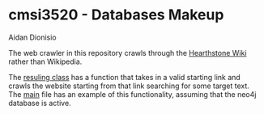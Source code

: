 # cmsi3520 - Databases Makeup

Aidan Dionisio

The web crawler in this repository crawls through the [Hearthstone Wiki](https://hearthstone.wiki.gg/wiki/Hearthstone_Wiki) rather than Wikipedia.

 The [resuling class](crawler.py) has a function that takes in a valid starting link and crawls the website starting from that link searching for some target text. The [main](main.py) file has an example of this functionality, assuming that the neo4j database is active.
